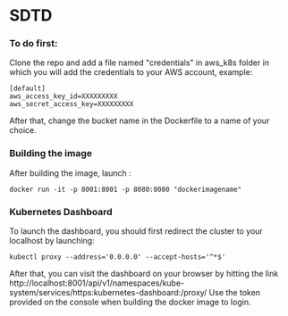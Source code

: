 # SDTD



### To do first:
Clone the repo and add a file named "credentials" in aws_k8s folder in which you will add the credentials to your AWS account, example:

    [default]
    aws_access_key_id=XXXXXXXXX
    aws_secret_access_key=XXXXXXXXX
After that, change the bucket name in the Dockerfile to a name of your choice.

### Building the image
After building the image, launch :

    docker run -it -p 8001:8001 -p 8080:8080 "dockerimagename"


### Kubernetes Dashboard

To launch the dashboard, you should first redirect the cluster to your localhost by launching:

    kubectl proxy --address='0.0.0.0' --accept-hosts='^*$'
After that, you can visit the dashboard on your browser by hitting the link http://localhost:8001/api/v1/namespaces/kube-system/services/https:kubernetes-dashboard:/proxy/
Use the token provided on the console when building the docker image to login.


